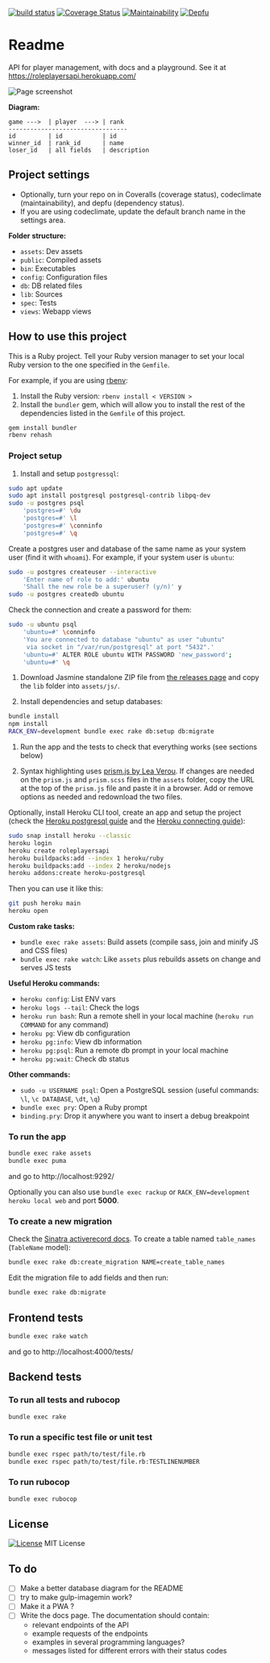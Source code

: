 [![build status](https://gitlab.com/octopusinvitro/players-api/badges/master/pipeline.svg)](https://gitlab.com/octopusinvitro/players-api/commits/master)
[![Coverage Status](https://coveralls.io/repos/github/octopusinvitro/players-api/badge.svg?branch=main)](https://coveralls.io/github/octopusinvitro/players-api?branch=main)
[![Maintainability](https://api.codeclimate.com/v1/badges/d8ccbdc9f2e519160aed/maintainability)](https://codeclimate.com/github/octopusinvitro/players-api/maintainability)
[![Depfu](https://badges.depfu.com/badges/0a4c5e533133dc8344ba5847bf0b437e/overview.svg)](https://depfu.com/github/octopusinvitro/players-api?project_id=34744)


# Readme

API for player management, with docs and a playground. See it at https://roleplayersapi.herokuapp.com/

![Page screenshot](screenshot.png)

**Diagram:**

```plaintext
game --->  | player  ---> | rank
---------------------------------
id         | id           | id
winner_id  | rank_id      | name
loser_id   | all fields   | description
```


## Project settings

* Optionally, turn your repo on in Coveralls (coverage status), codeclimate (maintainability), and depfu (dependency status).
* If you are using codeclimate, update the default branch name in the settings area.

**Folder structure:**

* `assets`: Dev assets
* `public`: Compiled assets
* `bin`: Executables
* `config`: Configuration files
* `db`: DB related files
* `lib`: Sources
* `spec`: Tests
* `views`: Webapp views


## How to use this project

This is a Ruby project. Tell your Ruby version manager to set your local Ruby version to the one specified in the `Gemfile`.

For example, if you are using [rbenv](https://cbednarski.com/articles/installing-ruby/):

1. Install the Ruby version: `rbenv install < VERSION >`
1. Install the `bundler` gem, which will allow you to install the rest of the dependencies listed in the `Gemfile` of this project.

  ```bash
  gem install bundler
  rbenv rehash
  ```


### Project setup

1. Install and setup `postgressql`:

  ```bash
  sudo apt update
  sudo apt install postgresql postgresql-contrib libpq-dev
  sudo -u postgres psql
      'postgres=#' \du
      'postgres=#' \l
      'postgres=#' \conninfo
      'postgres=#' \q
  ```
  Create a postgres user and database of the same name as your system user (find it with `whoami`). For example, if your system user is `ubuntu`:

  ```bash
  sudo -u postgres createuser --interactive
      'Enter name of role to add:' ubuntu
      'Shall the new role be a superuser? (y/n)' y
  sudo -u postgres createdb ubuntu
  ```

  Check the connection and create a password for them:
  ```bash
  sudo -u ubuntu psql
      'ubuntu=#' \conninfo
      'You are connected to database "ubuntu" as user "ubuntu"
       via socket in "/var/run/postgresql" at port "5432".'
      'ubuntu=#' ALTER ROLE ubuntu WITH PASSWORD 'new_password';
      'ubuntu=#' \q
  ```

1. Download Jasmine standalone ZIP file from [the releases page](https://github.com/jasmine/jasmine/releases) and copy the `lib` folder into `assets/js/`.

1. Install dependencies and setup databases:
  ```bash
  bundle install
  npm install
  RACK_ENV=development bundle exec rake db:setup db:migrate
  ```

1. Run the app and the tests to check that everything works (see sections below)

1. Syntax highlighting uses [prism.js by Lea Verou](https://prismjs.com/download.html).
  If changes are needed on the `prism.js` and `prism.scss` files in the `assets` folder, copy the URL at the top of the `prism.js` file and paste it in a browser. Add or remove options as needed and redownload the two files.

Optionally, install Heroku CLI tool, create an app and setup the project (check the [Heroku postgresql guide](https://devcenter.heroku.com/articles/heroku-postgresql) and the [Heroku connecting guide](https://devcenter.heroku.com/articles/connecting-heroku-postgres#connecting-in-ruby)):

```bash
sudo snap install heroku --classic
heroku login
heroku create roleplayersapi
heroku buildpacks:add --index 1 heroku/ruby
heroku buildpacks:add --index 2 heroku/nodejs
heroku addons:create heroku-postgresql
```

Then you can use it like this:

```bash
git push heroku main
heroku open
```

**Custom rake tasks:**

* `bundle exec rake assets`: Build assets (compile sass, join and minify JS and CSS files)
* `bundle exec rake watch`: Like `assets` plus rebuilds assets on change and serves JS tests

**Useful Heroku commands:**

* `heroku config`: List ENV vars
* `heroku logs --tail`: Check the logs
* `heroku run bash`: Run a remote shell in your local machine (`heroku run COMMAND` for any command)
* `heroku pg`: View db configuration
* `heroku pg:info`: View db information
* `heroku pg:psql`: Run a remote db prompt in your local machine
* `heroku pg:wait`: Check db status

**Other commands:**
* `sudo -u USERNAME psql`: Open a PostgreSQL session (useful commands: `\l`, `\c DATABASE`, `\dt`, `\q`)
* `bundle exec pry`: Open a Ruby prompt
* `binding.pry`: Drop it anywhere you want to insert a debug breakpoint


### To run the app

```bash
bundle exec rake assets
bundle exec puma
```

and go to http://localhost:9292/

Optionally you can also use `bundle exec rackup` or `RACK_ENV=development heroku local web` and port **5000**.


### To create a new migration

Check the [Sinatra activerecord docs](https://github.com/sinatra-activerecord/sinatra-activerecord). To create a table named `table_names` (`TableName` model):

```bash
bundle exec rake db:create_migration NAME=create_table_names
```

Edit the migration file to add fields and then run:

```bash
bundle exec rake db:migrate
```


## Frontend tests

```bash
bundle exec rake watch
```

and go to http://localhost:4000/tests/


## Backend tests


### To run all tests and rubocop

```bash
bundle exec rake
```


### To run a specific test file or unit test

```bash
bundle exec rspec path/to/test/file.rb
bundle exec rspec path/to/test/file.rb:TESTLINENUMBER
```


### To run rubocop

```bash
bundle exec rubocop
```

## License

[![License](https://img.shields.io/badge/mit-license-green.svg?style=flat)](https://opensource.org/licenses/mit)
MIT License


## To do

* [ ] Make a better database diagram for the README
* [ ] try to make gulp-imagemin work?
* [ ] Make it a PWA ?
* [ ] Write the docs page. The documentation should contain:
    - relevant endpoints of the API
    - example requests of the endpoints
    - examples in several programming languages?
    - messages listed for different errors with their status codes
